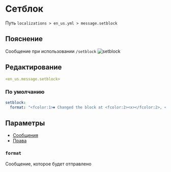 # Сетблок
Путь `localizations > en_us.yml > message.setblock`

## Пояснение
Сообщение при использовании `/setblock`
![setblock](/setblock.png)

## Редактирование
```yaml
<en_us.message.setblock>
```

### По умолчанию
```yaml
setblock:
  format: "<fcolor:1>⏹ Changed the block at <fcolor:2><x></fcolor:2>, <fcolor:2><y></fcolor:2>, <fcolor:2><z></fcolor:2>"
```

## Параметры

- [Сообщения](/docs/message/setblock/)
- [Права](/docs/permission/message/setblock/)

### `format`

Сообщение, которое будет отправлено